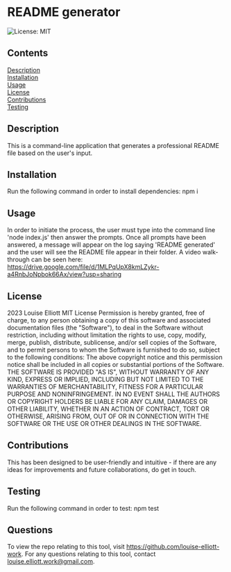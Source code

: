 # README generator
![License: MIT](https://img.shields.io/badge/License-MIT-yellow.svg)
## Contents
[Description](#description)<br>
[Installation](#installation)<br>
[Usage](#usage)<br>
[License](#license)<br>
[Contributions](#contributions)<br>
[Testing](#testing)<br>
## Description
This is a command-line application that generates a professional README file based on the user's input.
## Installation
Run the following command in order to install dependencies: npm i
## Usage
In order to initiate the process, the user must type into the command line 'node index.js' then answer the prompts. Once all prompts have been answered, a message will appear on the log saying 'README generated' and the user will see the README file appear in their folder.
A video walk-through can be seen here: https://drive.google.com/file/d/1MLPqUpX8kmLZykr-a4RnbJoNpbok66Ax/view?usp=sharing
## License
2023 Louise Elliott
MIT License
Permission is hereby granted, free of charge, to any person obtaining a copy of this software and associated documentation files (the "Software"), to deal in the Software without restriction, including without limitation the rights to use, copy, modify, merge, publish, distribute, sublicense, and/or sell copies of the Software, and to permit persons to whom the Software is furnished to do so, subject to the following conditions: The above copyright notice and this permission notice shall be included in all copies or substantial portions of the Software. THE SOFTWARE IS PROVIDED "AS IS", WITHOUT WARRANTY OF ANY KIND, EXPRESS OR IMPLIED, INCLUDING BUT NOT LIMITED TO THE WARRANTIES OF MERCHANTABILITY, FITNESS FOR A PARTICULAR PURPOSE AND NONINFRINGEMENT. IN NO EVENT SHALL THE AUTHORS OR COPYRIGHT HOLDERS BE LIABLE FOR ANY CLAIM, DAMAGES OR OTHER LIABILITY, WHETHER IN AN ACTION OF CONTRACT, TORT OR OTHERWISE, ARISING FROM, OUT OF OR IN CONNECTION WITH THE SOFTWARE OR THE USE OR OTHER DEALINGS IN THE SOFTWARE.
## Contributions
This has been designed to be user-friendly and intuitive - if there are any ideas for improvements and future collaborations, do get in touch.
## Testing
Run the following command in order to test: npm test
## Questions
To view the repo relating to this tool, visit https://github.com/louise-elliott-work.
For any questions relating to this tool, contact louise.elliott.work@gmail.com.
